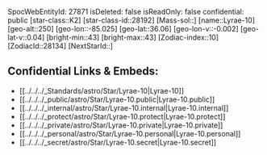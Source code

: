 ﻿---
location:
- 36.06
- 85.025
- 250
tags:
- astro/Star
type: Star
---

SpocWebEntityId: 27871
isDeleted: false
isReadOnly: false
confidential: public
[star-class::K2]
[star-class-id::28192]
[Mass-sol::]
[name::Lyrae-10]
[geo-alt::250]
[geo-lon::-85.025]
[geo-lat::36.06]
[geo-lon-v::-0.002]
[geo-lat-v::0.04]
[bright-min::43]
[bright-max::43]
[Zodiac-index::10]
[ZodiacId::28134]
[NextStarId::]



## Confidential Links & Embeds: 
- [[../../../_Standards/astro/Star/Lyrae-10|Lyrae-10]] 
- [[../../../_public/astro/Star/Lyrae-10.public|Lyrae-10.public]] 
- [[../../../_internal/astro/Star/Lyrae-10.internal|Lyrae-10.internal]] 
- [[../../../_protect/astro/Star/Lyrae-10.protect|Lyrae-10.protect]] 
- [[../../../_private/astro/Star/Lyrae-10.private|Lyrae-10.private]] 
- [[../../../_personal/astro/Star/Lyrae-10.personal|Lyrae-10.personal]] 
- [[../../../_secret/astro/Star/Lyrae-10.secret|Lyrae-10.secret]] 
